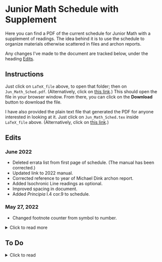 # Junior Math Schedule with Supplement

Here you can find a PDF of the current schedule for Junior Math 
with a supplement of readings. The idea behind it is to use the
schedule to organize materials otherwise scattered
in files and archon reports.

Any changes I've made to the document are tracked below, 
under the heading [Edits](#edits).

## Instructions

Just click on `LaTeX_file` above, to open that folder;
then on `Jun_Math_Sched.pdf`.
(Alternatively, click on [this link](https://github.com/danielharrell/Junior_Math_Schedule_with_Supplement/blob/7a5f1d4a190b844a5b348a8f43c6cadba822796b/LaTeX_file/Jun_Math_Sched.pdf).)
This should open the file in your browser window. From
there, you can click on
the **Download** button to download the file.

I have also provided the plain text file that generated the PDF
for anyone interested in looking at it. Just click on `Jun_Math_Sched.tex` inside `LaTeX_file` above. (Alternatively, click on [this link](https://github.com/danielharrell/Junior_Math_Schedule_with_Supplement/tree/main/LaTeX_file).)

## Edits
  
### June 2022
- Deleted errata list from first page of schedule. (The manual has been corrected.)
- Updated link to 2022 manual.
- Corrected reference to year of Michael Dink archon report. 
- Added Isochronic Line readings as optional.
- Improved spacing in document.
- Added *Principia* I.4 cor.9 to schedule.
### May 27, 2022
- Changed footnote counter from symbol to number.
<details>
  <summary>Click to read more</summary>
  
### August 2, 2021
- Added errata list for manual to first page of schedule.
- Added pagination to supplement.
- Started the first and second semester schedules on new pages.
- Redirected relevant links in schedule to 2021 manual.
- Added indication that the Leibniz "hanging chain" readings are
no longer in the manual, and provided a link to them.
- Added "An Approach to the Arithmetic of Infinites" to regular schedule,
at the beginning of the Leibniz sequence.
- Added two days to main schedule to make room for "Approach."
- Changed reference to "Notes" from "Comments" in the assignments for "Approach."
- Added "A letter from Leibniz to Ehrenfried Walther von Tschirnhaus in Rome" to the supplement.
- Added link to website for the *Principia*.
- Added Kutler and Brann articles on Dedekind and Euclid to the supplement.
- Added notes on *Principia* Prop. 13 Cor. 1 and Prop. 17.
### June 2018
- Date of original document.  
</details>

## To Do
<details>
  <summary>Click to read</summary>
  
- [ ] Indicate option to read Dedekind (and Cantor) end of secend semester.
- [ ] Complete revision of Cantor notes and include in schedule
- [X] Flag paper topics and add to supplement
- [ ] Add Newton Leibniz lemma 10 from old manual
- [ ] Check to see if other readings from old manual are flagged.
- [ ] Get Frege article from Kutler manual and reference in schedule.
- [ ] Reorganize filesystem for hyperlinked documents not in supplement.
- [ ] Perhaps make footnotes into endnotes.
- [X] Added proposition from I.4 to assignment III.4
- [ ] Flag missing props from Densmore
- [ ] Go through emails 2021-22 to find more documents to put in Supplement
- [ ] Make Cantor reading non-optional?
- [X] Add Leibniz Isochronic Line reading into supplement
- [ ] *New Project*: pull out Newton notes for a separate manual of notes
</details>
